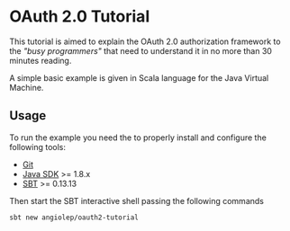 # OAuth 2.0 Tutorial

This tutorial is aimed to explain the OAuth 2.0 authorization framework to the _"busy programmers"_ that need to understand it in no more than 30 minutes reading. 

A simple basic example is given in Scala language for the Java Virtual Machine.


## Usage

To run the example you need the to properly install and configure the following tools:

* [Git](https://git-scm.com/)
* [Java SDK](https://java.com/en/download/) >= 1.8.x
* [SBT](http://www.scala-sbt.org/) >= 0.13.13

Then start the SBT interactive shell passing the following commands

```sh
sbt new angiolep/oauth2-tutorial
```